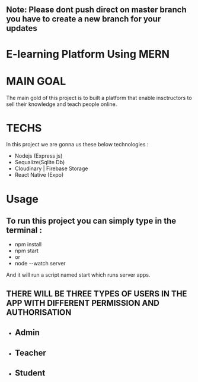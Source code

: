 ## Note: Please dont push direct on master branch you have to create a new branch for your updates


# E-learning Platform Using MERN

# MAIN GOAL

The main gold of this project is to built a platform that enable insctructors to sell their knowledge and teach people online.

# TECHS
In this project we are gonna us these below technologies :


- Nodejs (Express js)
- Sequalize(Sqlite Db)
- Cloudinary | Firebase Storage
- React Native (Expo)

# Usage
## To run this project you can simply type in the terminal :
- npm install
- npm start
- or
- node --watch server
  
And it will run a script named start which runs server apps.

## THERE WILL BE THREE TYPES OF USERS IN THE APP WITH DIFFERENT PERMISSION AND AUTHORISATION

- ## Admin
  	
- ## Teacher
  	
- ## Student
